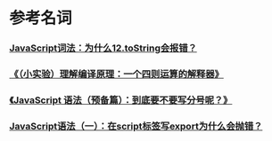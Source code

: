 # 参考名词

### [JavaScript词法：为什么12.toString会报错？](https://time.geekbang.org/column/article/86400)

### [《（小实验）理解编译原理：一个四则运算的解释器》](https://time.geekbang.org/column/article/86823)

### [《JavaScript 语法（预备篇）：到底要不要写分号呢？》](https://time.geekbang.org/column/article/87179)

### [JavaScript语法（一）：在script标签写export为什么会抛错？](https://time.geekbang.org/column/article/87808)

### 